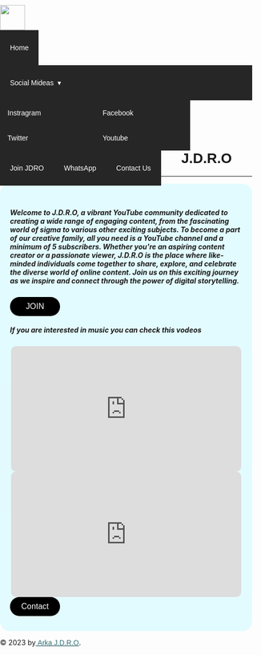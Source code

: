<!DOCTYPE html>
<!-- code by webdevtrick ( https://webdevtrick.com ) -->
<html>

<head>
  <meta charset="UTF-8">
  <title>Responsive Dropdown nav-bar Bar</title>
	<link href="https://fonts.googleapis.com/css?family=Righteous&display=swap" rel="stylesheet">
      <link rel="stylesheet" href="style.css"> 
</head>

<body>

  <section class="nav-bar">
  <div class="nav-container">
    <div class="brand">
      <a href="https://youtube-team-jdro.github.io/Join-JDRO/"><img src="https://static.wixstatic.com/media/906d00_accddb2993154ccf90cfc4ef09e31654~mv2.png/v1/fill/w_64,h_64,al_c,q_85,usm_0.66_1.00_0.01,enc_auto/906d00_accddb2993154ccf90cfc4ef09e31654~mv2.png" style="width: 50px; margin-top: 10px; "></a>
    </div>
    <nav>
      <div class="nav-mobile"><a id="nav-toggle" href="#!"><span></span></a></div>
      <ul class="nav-list">
        <li>
          <a href="https://youtube-team-jdro.github.io/Join-JDRO/">Home</a>
        </li>
        <li>
          <a href="#!">Social Mideas</a>
			    <ul class="nav-dropdown">
            <li>
              <a href="https://instagram.com/arka_j.d.r.o?igshid=ZDdkNTZiNTM=">Instragram</a>
            </li>
            <li>
              <a href="https://www.facebook.com/arindam.paul.528">Facebook</a>
            </li>
            <li>
              <a href="https://twitter.com/ArkaJDRO1?t=tXl22IuS6Hp0LutUsbDsTQ&s=08">Twitter </a>
            </li>
            <li>
              <a href="https://www.youtube.com/@ARKA_JDRO">Youtube</a>
            </li>
          </ul>
        </li>
        <li>
          <a href="https://youtube-team-jdro.github.io/Join-JDRO/Join.html">Join JDRO</a>
        </li>
        <li>
          <a href="https://whatsapp.com/channel/0029Va8reGt05MUW8kekI83p">WhatsApp </a>
        </li>
        <li>
          <a href="https://youtube-team-jdro.github.io/Join-JDRO/contact.html">Contact Us </a>
        </li>
      </ul>
    </nav>
  </div>
</section>

  <script src="https://cdnjs.cloudflare.com/ajax/libs/jquery/2.1.3/jquery.min.js"></script>

<h1 style="text-align: center; font-family: Arial, Helvetica, sans-serif;">J.D.R.O</h1>
<hr style="color: rgba(1, 189, 189, 0.808);">
<div style=" border-radius: 20px;
background-color: #81f0ff38;
  padding: 30px ; padding-inline: 20px;">
<h5>Welcome to J.D.R.O, a vibrant YouTube community dedicated to creating a wide range of engaging content, from the fascinating world of sigma to various other exciting subjects. To become a part of our creative family, all you need is a YouTube channel and a minimum of 5 subscribers. Whether you're an aspiring content creator or a passionate viewer, J.D.R.O is the place where like-minded individuals come together to share, explore, and celebrate the diverse world of online content. Join us on this exciting journey as we inspire and connect through the power of digital storytelling.</h5>
 <div class="mydiv">
  <a href="https://youtube-team-jdro.github.io/Join-JDRO/Join.html">
  <button>JOIN</button>
  </a>
</div> 
  <h5>If you are interested in music you can check this vodeos </h5>
<div class="if">
<iframe width="460" height="250"  src="https://www.youtube.com/embed/XyfuYSy3beQ?si=fDS-1OPvWrXJ78jC" title="YouTube video player" frameborder="0" allow="accelerometer; autoplay; clipboard-write; encrypted-media; gyroscope; picture-in-picture; web-share" allowfullscreen style="border-radius: 10px;  "></iframe>
<iframe width="460" height="250" src="https://www.youtube.com/embed/ArCeEW79Keo?si=bAYYShvjRns2Tu_B" title="YouTube video player" frameborder="0" allow="accelerometer; autoplay; clipboard-write; encrypted-media; gyroscope; picture-in-picture; web-share" allowfullscreen style="border-radius: 10px;" > </iframe>
</div>
<div class="mydiv">
  <a href="https://youtube-team-jdro.github.io/Join-JDRO/contact.html">
  <button>Contact</button>
  </a>
</div>
</div>

<p class="c"><span class="wixui-rich-text__text">© 2023 by<span style="text-decoration:underline;" class="wixui-rich-text__text"><a href="https://www.youtube.com/@ARKA_JDRO" target="_blank" rel="noreferrer noopener" class="wixui-rich-text__text">&nbsp;Arka&nbsp;J.D.R.O</a></span>.</span></p>
  







</body>
<style>
body {
	margin: 0;
	padding: 0;
}

.nav-bar {
  height: 70px;
  background: #262626;
}

.brand {
  position: absolute;
  padding-left: 20px;
  float: left;
  line-height: 70px;
  text-transform: uppercase;
  font-size: 1.4em;
  
}
.brand a img {
	max-height: 70px;
}
.brand a,
.brand a:visited {
  color: #ffffff;
  text-decoration: none;
}

.nav-container {
  max-width: 1000px;
  margin: 0 auto;
}

nav {
  float: right;
}
nav ul {
  list-style: none;
  margin: 0;
  padding: 0;
  font-family: Arial, Helvetica, sans-serif;
}
nav ul li {
  float: left;
  position: relative;
  transition: 0.3s;
  
}
nav ul li a,
nav ul li a:visited {
  display: block;
  padding: 0 20px;
  line-height: 70px;
  background: #262626;
  color: #ffffff;
  text-decoration: none;
}
nav ul li a:hover,
nav ul li a:visited:hover {
  background: #0c3e49;
  color: #ffffff;
}
nav ul li a:not(:only-child):after,
nav ul li a:visited:not(:only-child):after {
  padding-left: 4px;
  content: ' ▾';
}
nav ul li ul li {
  min-width: 190px;
}
nav ul li ul li a {
  padding: 15px;
  line-height: 20px;
}

.nav-dropdown {
  position: absolute;
  display: none;
  z-index: 1;
  box-shadow: 0 3px 12px rgba(0, 0, 0, 0.15);
}
.nav-mobile {
  display: none;
  position: absolute;
  top: 0;
  right: 0;
  background: #262626;
  height: 70px;
  width: 70px;
}

@media only screen and (max-width: 798px) {
  .nav-mobile {
    display: block;
  }

  nav {
    width: 100%;
    padding: 70px 0 15px;
  }
  nav ul {
    display: none;
  }
  nav ul li {
    float: none;
  }
  nav ul li a {
    padding: 15px;
    line-height: 20px;
	padding-left: 25%;
	 
  }
  nav ul li ul li a {
    padding-left: 30%;
  }

  .nav-dropdown {
    position: static;
  }
	.brand a img {
		max-height: 60px;
		margin-top: 5px;
	}
}
@media screen and (min-width: 799px) {
  .nav-list {
    display: block !important;
  }
}
#nav-toggle {
  position: absolute;
  left: 18px;
  top: 22px;
  cursor: pointer;
  padding: 10px 35px 16px 0px;
}
#nav-toggle span,
#nav-toggle span:before,
#nav-toggle span:after {
  cursor: pointer;
  border-radius: 1px;
  height: 5px;
  width: 35px;
  background: #ffffff;
  position: absolute;
  display: block;
  content: '';
  transition: all 300ms ease-in-out;
}
#nav-toggle span:before {
  top: -10px;
}
#nav-toggle span:after {
  bottom: -10px;
}
#nav-toggle.active span {
  background-color: transparent;
}
#nav-toggle.active span:before, #nav-toggle.active span:after {
  top: 0;
}
#nav-toggle.active span:before {
  transform: rotate(45deg);
}
#nav-toggle.active span:after {
  transform: rotate(-45deg);
}

article {
  max-width: 1000px;
  margin: 0 auto;
  padding: 10px;
}

h5{
  font-family: worksans-semibold,"work sans",sans-serif !important;
    font-size: calc((4.634 * var(--one-unit)) - (var(--scrollbar-width) * 0.046340000000000006)) !important;
    font-style: normal !important;
    text-decoration: none !important;
    text-align: center !important;
    padding-top: 100px;
    padding-bottom: 50px;
}

p{
    font-size: 14px;
    text-align: center;
    color: rgba(0, 78, 83, 0.808);
    padding-bottom: 30px;
    font-family: Arial, Helvetica, sans-serif;


}
a{
    color: rgba(0, 78, 83, 0.808);
    font-family: Arial, Helvetica, sans-serif;
}
button{
  padding: 10px 20px;
    color: #fff;
    border: none;
    outline: none;
    background: #000000;
    cursor: pointer;
    font-size: 16px;
    border-radius: 50px;
    transition:transform 0.2s ease;
    width: 100px;
    
}
button:hover{
  background-color: #222222;
}
button:active{
  transform: scale(0.96);
}

/* width */
::-webkit-scrollbar {
    width: 7px;
  }

  /* Track */
  ::-webkit-scrollbar-track {
    box-shadow: inset 0 0 5px rgb(255, 255, 255); 
    border-radius: 10px;

  }

  /* Handle */
  ::-webkit-scrollbar-thumb {
    background: rgba(94, 145, 160, 0.24); 
    border-radius: 10px;
  }

  /* Handle on hover */
  ::-webkit-scrollbar-thumb:hover {
    background: #2ffff5; 
  }

  .mydiv{
    text-align: center;
    padding-top: 40px;
  }
  .if{
    text-align: center;
  }
</style>

<script>
(function($) { 
  $(function() { 
    $('nav ul li a:not(:only-child)').click(function(e) {
      $(this).siblings('.nav-dropdown').toggle();
      $('.dropdown').not($(this).siblings()).hide();
      e.stopPropagation();
    });
    $('html').click(function() {
      $('.nav-dropdown').hide();
    });
    $('#nav-toggle').click(function() {
      $('nav ul').slideToggle();
    });
    $('#nav-toggle').on('click', function() {
      this.classList.toggle('active');
    });
  }); 
})(jQuery);

</script>
</html>
